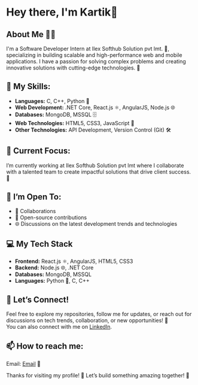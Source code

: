 # Hey there, I'm Kartik👋

## About Me 🧑‍💻
I'm a Software Developer Intern at Ilex Softhub Solution pvt lmt. 🌟, specializing in building scalable and high-performance web and mobile applications. I have a passion for solving complex problems and creating innovative solutions with cutting-edge technologies. 🚀

## 🔧 My Skills:
- **Languages:** C, C++, Python 🐍
- **Web Development:** .NET Core, React.js ⚛️, AngularJS, Node.js 🌐
- **Databases:** MongoDB, MSSQL 🗄️
- **Web Technologies:** HTML5, CSS3, JavaScript 📑
- **Other Technologies:** API Development, Version Control (Git) 🛠️

## 💼 Current Focus:
I’m currently working at Ilex Softhub Solution pvt lmt where I collaborate with a talented team to create impactful solutions that drive client success. 🌱

## 🚀 I’m Open To:
- 💬 Collaborations
- 🔧 Open-source contributions
- 🌐 Discussions on the latest development trends and technologies

## 💻 My Tech Stack
- **Frontend:** React.js ⚛️, AngularJS, HTML5, CSS3
- **Backend:** Node.js 🌐, .NET Core
- **Databases:** MongoDB, MSSQL
- **Languages:** Python 🐍, C, C++

## 🌱 Let’s Connect!
Feel free to explore my repositories, follow me for updates, or reach out for discussions on tech trends, collaboration, or new opportunities! 💬  
You can also connect with me on [LinkedIn](https://www.linkedin.com/in/itzkashyap).

## 📫 How to reach me:
Email: [Email](mailto:itzkashyap2009@gmail.com) 📧

Thanks for visiting my profile! 🌟 Let’s build something amazing together! 🚀

